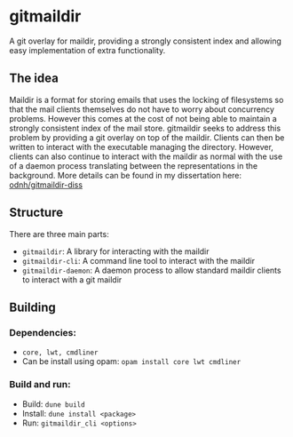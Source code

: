 # gitmaildir

A git overlay for maildir, providing a strongly consistent index and allowing easy implementation of extra functionality.

## The idea

Maildir is a format for storing emails that uses the locking of filesystems so that the mail clients themselves do not have to worry about concurrency problems. However this comes at the cost of not being able to maintain a strongly consistent index of the mail store. gitmaildir seeks to address this problem by providing a git overlay on top of the maildir. Clients can then be written to interact with the executable managing the directory. However, clients can also continue to interact with the maildir as normal with the use of a daemon process translating between the representations in the background. More details can be found in my dissertation here: [odnh/gitmaildir-diss](https://github.com/odnh/gitmaildir-diss)

## Structure

There are three main parts:
- `gitmaildir`: A library for interacting with the maildir
- `gitmaildir-cli`: A command line tool to interact with the maildir
- `gitmaildir-daemon`: A daemon process to allow standard maildir clients to interact with a git maildir

## Building

### Dependencies:

- `core, lwt, cmdliner`
- Can be install using opam: `opam install core lwt cmdliner`

### Build and run:

- Build: `dune build`
- Install: `dune install <package>`
- Run: `gitmaildir_cli <options>`
